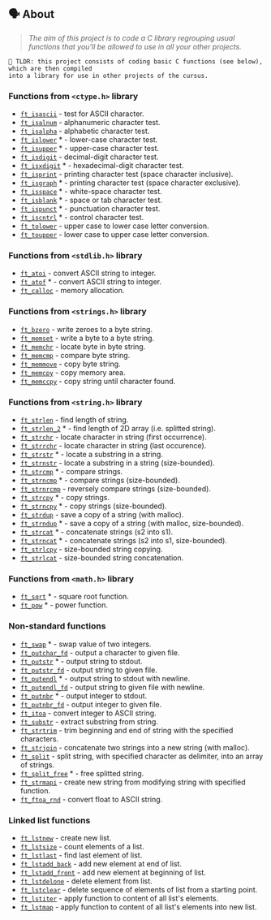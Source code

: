 ## 🗣️ About

> _The aim of this project is to code a C library regrouping usual functions that you'll be allowed to use in all your other projects._


	🚀 TLDR: this project consists of coding basic C functions (see below), which are then compiled
	into a library for use in other projects of the cursus.

### Functions from `<ctype.h>` library

* [`ft_isascii`](ft_isascii.c)			- test for ASCII character.
* [`ft_isalnum`](ft_isalnum.c)			- alphanumeric character test.
* [`ft_isalpha`](ft_isalpha.c)			- alphabetic character test.
* [`ft_islower`](ft_islower.c) *	- lower-case character test.
* [`ft_isupper`](ft_isupper.c) *	- upper-case character test.
* [`ft_isdigit`](ft_isdigit.c)			- decimal-digit character test.
* [`ft_isxdigit`](ft_isxdigit.c) *	- hexadecimal-digit character test.
* [`ft_isprint`](ft_isprint.c)			- printing character test (space character inclusive).
* [`ft_isgraph`](ft_isgraph.c) *	- printing character test (space character exclusive).
* [`ft_isspace`](ft_isspace.c) *	- white-space character test.
* [`ft_isblank`](ft_isblank.c) *	- space or tab character test.
* [`ft_ispunct`](ft_ispunct.c) *	- punctuation character test.
* [`ft_iscntrl`](ft_iscntrl.c) *	- control character test.
* [`ft_tolower`](ft_tolower.c)			- upper case to lower case letter conversion.
* [`ft_toupper`](ft_toupper.c)			- lower case to upper case letter conversion.

### Functions from `<stdlib.h>` library

* [`ft_atoi`](ft_atoi.c)		- convert ASCII string to integer.
* [`ft_atof`](ft_atof.c) *		- convert ASCII string to integer.
* [`ft_calloc`](ft_calloc.c)	- memory allocation.

### Functions from `<strings.h>` library

* [`ft_bzero`](ft_bzero.c)		- write zeroes to a byte string.
* [`ft_memset`](ft_memset.c)		- write a byte to a byte string.
* [`ft_memchr`](ft_memchr.c)		- locate byte in byte string.
* [`ft_memcmp`](ft_memcmp.c)		- compare byte string.
* [`ft_memmove`](ft_memmove.c)	- copy byte string.
* [`ft_memcpy`](ft_memcpy.c)		- copy memory area.
* [`ft_memccpy`](ft_memccpy.c)	- copy string until character found.

### Functions from `<string.h>` library

* [`ft_strlen`](ft_strlen.c)				- find length of string.
* [`ft_strlen_2`](ft_strlen_2.c) *				- find length of 2D array (i.e. splitted string).
* [`ft_strchr`](ft_strchr.c)				- locate character in string (first occurrence).
* [`ft_strrchr`](ft_strrchr.c)			- locate character in string (last occurence).
* [`ft_strstr`](ft_strstr.c) *		- locate a substring in a string.
* [`ft_strnstr`](ft_strnstr.c)			- locate a substring in a string (size-bounded).
* [`ft_strcmp`](ft_strcmp.c) *		- compare strings.
* [`ft_strncmp`](ft_strncmp.c) *			- compare strings (size-bounded).
* [`ft_strnrcmp`](ft_strnrcmp.c)			- reversely compare strings (size-bounded).
* [`ft_strcpy`](ft_strcpy.c) *		- copy strings.
* [`ft_strncpy`](ft_strncpy.c) *	- copy strings (size-bounded).
* [`ft_strdup`](ft_strdup.c)				- save a copy of a string (with malloc).
* [`ft_strndup`](ft_strndup.c) *	- save a copy of a string (with malloc, size-bounded).
* [`ft_strcat`](ft_strcat.c) *		- concatenate strings (s2 into s1).
* [`ft_strncat`](ft_strncat.c) *	- concatenate strings (s2 into s1, size-bounded).
* [`ft_strlcpy`](ft_strlcpy.c)			- size-bounded string copying.
* [`ft_strlcat`](ft_strlcat.c)			- size-bounded string concatenation.

### Functions from `<math.h>` library

* [`ft_sqrt`](ft_sqrt.c) *	- square root function.
* [`ft_pow`](ft_pow.c) *	- power function.

### Non-standard functions

* [`ft_swap`](ft_swap.c) *			- swap value of two integers.
* [`ft_putchar_fd`](ft_putchar_fd.c)		- output a character to given file.
* [`ft_putstr`](ft_putstr.c) *		- output string to stdout.
* [`ft_putstr_fd`](ft_putstr_fd.c)		- output string to given file.
* [`ft_putendl`](ft_putendl.c) *	- output string to stdout with newline.
* [`ft_putendl_fd`](ft_putendl_fd.c)		- output string to given file with newline.
* [`ft_putnbr`](ft_putnbr.c) *		- output integer to stdout.
* [`ft_putnbr_fd`](ft_putnbr_fd.c)		- output integer to given file.
* [`ft_itoa`](ft_itoa.c)					- convert integer to ASCII string.
* [`ft_substr`](ft_substr.c)				- extract substring from string.
* [`ft_strtrim`](ft_strtrim.c)			- trim beginning and end of string with the specified characters.
* [`ft_strjoin`](ft_strjoin.c)			- concatenate two strings into a new string (with malloc).
* [`ft_split`](ft_split.c)				- split string, with specified character as delimiter, into an array of strings.
* [`ft_split_free`](ft_split_free.c) *				- free splitted string.
* [`ft_strmapi`](ft_strmapi.c)			- create new string from modifying string with specified function.
* [`ft_ftoa_rnd`](ft_ftoa_rnd.c)			- convert float to ASCII string.

### Linked list functions

* [`ft_lstnew`](ft_lstnew_bonus.c)				- create new list.
* [`ft_lstsize`](ft_lstsize_bonus.c)			- count elements of a list.
* [`ft_lstlast`](ft_lstlast_bonus.c)			- find last element of list.
* [`ft_lstadd_back`](ft_lstadd_back_bonus.c)	- add new element at end of list.
* [`ft_lstadd_front`](ft_lstadd_front_bonus.c)	- add new element at beginning of list.
* [`ft_lstdelone`](ft_lstdelone_bonus.c)		- delete element from list.
* [`ft_lstclear`](ft_lstclear_bonus.c)			- delete sequence of elements of list from a starting point.
* [`ft_lstiter`](ft_lstiter_bonus.c)			- apply function to content of all list's elements.
* [`ft_lstmap`](ft_lstmap_bonus.c)				- apply function to content of all list's elements into new list.
